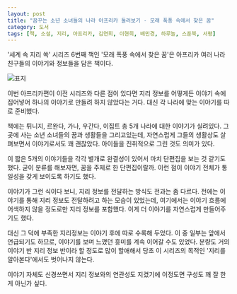 ```yaml
---
layout: post
title: "꿈꾸는 소년 소녀들의 나라 아프리카 둘러보기 - 모래 폭풍 속에서 찾은 꿈"
category: 도서
tags: [책, 소설, 지리, 아프리카, 김연희, 이현희, 배민경, 하루놀, 스푼북, 서평]
---
```


'세계 속 지리 쏙' 시리즈 6번째 책인
'모래 폭풍 속에서 찾은 꿈'은
아프리카 여러 나라 친구들의 이야기와 정보들을 담은 책이다.

![표지](https://lh3.googleusercontent.com/hMoVOPPQ7Wb_nIvYg-HxgdyPNYI1zaU_C3PV39RAYKGH9whdwAWsIHtRcvFkPDqLyEpzLNcIDX6stg=s480)

이번 아프리카편이
이전 시리즈와 다른 점이 있다면
지리 정보를 어떻게든 이야기 속에 집어넣어 하나의 이야기로 만들려 하지 않았다는 거다.
대신 각 나라에 맞는 이야기를 따로 준비했다.

책에는 튀니지, 르완다, 가나, 우간다, 이집트
총 5개 나라에 대한 이야기가 실려있다.
그곳에 사는 소년 소녀들의 꿈과 생활들을 그리고있는데,
자연스럽게 그들의 생활상도 살펴보면서 이야기로서도 꽤 괜찮았다.
아이들을 진취적으로 그린 것도 의미가 있다.

이 짧은 5개의 이야기들을 각각 별개로 완결성이 있어서
마치 단편집을 보는 것 같기도 했다.
굳이 분류를 해보자면, 꿈을 주제로 한 단편집이랄까.
이런 점이 이야기 전체가 통일성을 갖게 보이도록 하기도 했다.

이야기가 그런 식이다 보니,
지리 정보를 전달하는 방식도 전과는 좀 다르다.
전에는 이야기를 통해 지리 정보도 전달하려고 하는 모습이 있었는데,
여기에서는 이야기 흐름에 어색하지 않을 정도로만 지리 정보를 포함했다.
이게 더 이야기를 자연스럽게 만들어주기도 했다.

대신 그 덕에 부족한 지리정보는 이야기 후에 따로 수록해 두었다.
이 중 일부는 앞에서 언급되기도 하므로,
이야기를 보며 느꼈던 흥미를 계속 이어갈 수도 있었다.
분량도 거의 이야기 반 지리 정보 반이라 할 정도로 많이 할애해서
당초 이 시리즈의 목적인 '지리를 알아본다'에서도 벗어나지 않는다.

이야기 자체도 신경쓰면서 지리 정보와의 연관성도 지켰기에
이정도면 구성도 꽤 잘 한게 아닌가 싶다.
